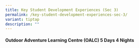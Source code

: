 ```yaml
---
title: Key Student Development Experiences (Sec 3)
permalink: /key-student-development-experiences-sec-3/
variant: tiptap
description: ""
---
```

<h4>Outdoor Adventure Learning Centre (OALC) 5 Days 4 Nights</h4>
<p></p>